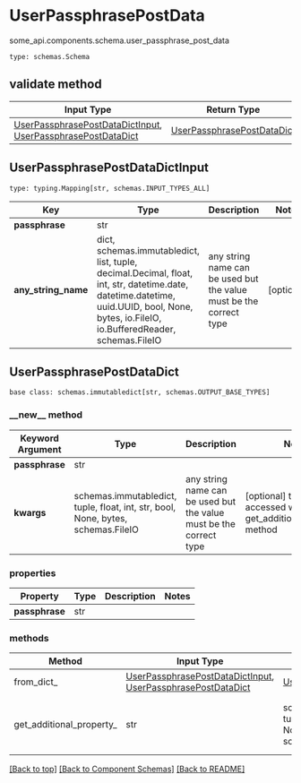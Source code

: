# UserPassphrasePostData
some_api.components.schema.user_passphrase_post_data
```
type: schemas.Schema
```

## validate method
Input Type | Return Type | Notes
------------ | ------------- | -------------
[UserPassphrasePostDataDictInput](#userpassphrasepostdatadictinput), [UserPassphrasePostDataDict](#userpassphrasepostdatadict) | [UserPassphrasePostDataDict](#userpassphrasepostdatadict) |

## UserPassphrasePostDataDictInput
```
type: typing.Mapping[str, schemas.INPUT_TYPES_ALL]
```
Key | Type |  Description | Notes
------------ | ------------- | ------------- | -------------
**passphrase** | str |  |
**any_string_name** | dict, schemas.immutabledict, list, tuple, decimal.Decimal, float, int, str, datetime.date, datetime.datetime, uuid.UUID, bool, None, bytes, io.FileIO, io.BufferedReader, schemas.FileIO | any string name can be used but the value must be the correct type | [optional]

## UserPassphrasePostDataDict
```
base class: schemas.immutabledict[str, schemas.OUTPUT_BASE_TYPES]
```
### &lowbar;&lowbar;new&lowbar;&lowbar; method
Keyword Argument | Type | Description | Notes
---------------- | ---- | ----------- | -----
**passphrase** | str |  |
**kwargs** | schemas.immutabledict, tuple, float, int, str, bool, None, bytes, schemas.FileIO | any string name can be used but the value must be the correct type | [optional] typed value is accessed with the get_additional_property_ method

### properties
Property | Type | Description | Notes
-------- | ---- | ----------- | -----
**passphrase** | str |  |

### methods
Method | Input Type | Return Type | Notes
------ | ---------- | ----------- | ------
from_dict_ | [UserPassphrasePostDataDictInput](#userpassphrasepostdatadictinput), [UserPassphrasePostDataDict](#userpassphrasepostdatadict) | [UserPassphrasePostDataDict](#userpassphrasepostdatadict) | a constructor
get_additional_property_ | str | schemas.immutabledict, tuple, float, int, str, bool, None, bytes, schemas.FileIO, schemas.Unset }} | provides type safety for additional properties

[[Back to top]](#top) [[Back to Component Schemas]](../../../README.md#Component-Schemas) [[Back to README]](../../../README.md)
